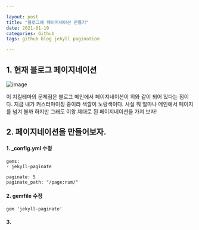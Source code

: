 ```yaml
---

layout: post
title: "블로그에 페이지네이션 만들기"
date: 2021-01-10
categories: Github
tags: github blog jekyll pagination

---
```


## 1. 현재 블로그 페이지네이션

![image](https://user-images.githubusercontent.com/30689295/104096181-45ab3e80-52de-11eb-8013-cff46e6267e9.png)  

이 지킬테마의 문제점은 블로그 메인에서 페이지네이션이 위와 같이 되어 있다는 점이다. 지금 내가 커스터마이징 중이라 색깔이 노랑색이다. 사실 뭐 얼마나 메인에서 페이지를 넘겨 볼까 하지만 그래도 이왕 제대로 된 페이지네이션을 가져 보자!

## 2. 페이지네이션을 만들어보자.

#### 1. _config.yml 수정  
   ```
   gems:
   - jekyll-paginate

   paginate: 5
   paginate_path: "/page:num/"
   ```  

#### 2. gemfile 수정  
   ```
   gem 'jekyll-paginate'
   ```

#### 3. 
